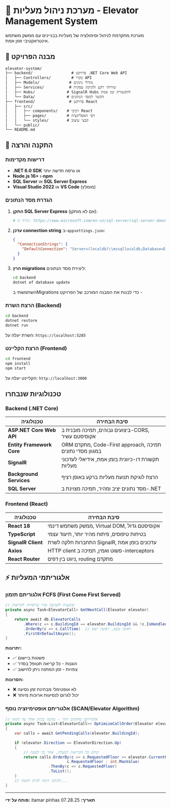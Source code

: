 # 🏢 מערכת ניהול מעליות - Elevator Management System

מערכת מתקדמת לניהול וסימולציה של מעליות בבניינים עם ממשק משתמש אינטראקטיבי וזמן אמת.

## 📁 מבנה הפרויקט

```
elevator-system/
├── backend/                 # פרויקט .NET Core Web API
│   ├── Controllers/         # בקרי API
│   ├── Models/             # מודלי נתונים
│   ├── Services/           # שירותי רקע ולוגיקה עסקית
│   ├── Hubs/              # SignalR Hubs לתקשורת זמן אמת
│   └── Data/              # הקשר למסד הנתונים
├── frontend/               # פרויקט React
│   ├── src/
│   │   ├── components/    # רכיבי React
│   │   ├── pages/         # דפי האפליקציה
│   │   └── styles/        # קבצי עיצוב
│   └── public/
└── README.md
```

## 🚀 התקנה והרצה

### דרישות מקדימות

- **.NET 6.0 SDK** או גרסה חדשה יותר
- **Node.js 16+** ו-**npm**
- **SQL Server** או **SQL Server Express**
- **Visual Studio 2022** או **VS Code** (מומלץ)

### הגדרת מסד הנתונים

1. **התקן SQL Server Express** (אם לא מותקן):
   ```bash
   # הורד מ: https://www.microsoft.com/en-us/sql-server/sql-server-downloads
   ```

2. **עדכן connection string** ב-`appsettings.json`:
   ```json
   {
     "ConnectionStrings": {
       "DefaultConnection": "Server=(localdb)\\mssqllocaldb;Database=ElevatorSystemDB;Trusted_Connection=true;"
     }
   }
   ```

3. **הרץ migrations** ליצירת מסד הנתונים:
   ```bash
   cd backend
   dotnet ef database update
   ```
   השתמשתי בMigrations  כדי  לבנות את המבנה המורכב של הפרויקט -
### הרצת השרת (Backend)

```bash
cd backend
dotnet restore
dotnet run
```

השרת יעלה על: `https://localhost:5285`

### הרצת הקליינט (Frontend)

```bash
cd frontend
npm install
npm start
```

הקליינט יעלה על: `http://localhost:3000`

##  טכנולוגיות שנבחרו

### Backend (.NET Core)

| טכנולוגיה | סיבת הבחירה |
|------------|-------------|
| **ASP.NET Core Web API** | ביצועים גבוהים, תמיכה מובנית ב-CORS, אקוסיסטם עשיר |
| **Entity Framework Core** | ORM מתקדם, Code-First approach, תמיכה במגוון מסדי נתונים |
| **SignalR** | תקשורת דו-כיוונית בזמן אמת, אידיאלי לעדכוני מעליות |
| **Background Services** | הרצת לוגיקת תנועת מעליות ברקע באופן רציף |
| **SQL Server** | מסד נתונים יציב ומהיר, תמיכה מצוינת ב-.NET |

### Frontend (React)

| טכנולוגיה | סיבת הבחירה |
|------------|-------------|
| **React 18** | ממשק משתמש דינמי, Virtual DOM, אקוסיסטם גדול |
| **TypeScript** | בטיחות טיפוסים, פיתוח מהיר יותר, תיעוד עצמי |
| **SignalR Client** | התחברות חלקה לשרת SignalR, עדכונים בזמן אמת |
| **Axios** | HTTP client פשוט ואמין, תמיכה ב-interceptors |
| **React Router** | ניווט בין דפים, routing מתקדם |

## ⚡ אלגוריתמי המעליות

### אלגוריתם תזמון FCFS (First Come First Served)

```csharp
// פונקציה לקביעת סדר עדיפויות לקריאות
private async Task<ElevatorCall> GetNextCall(Elevator elevator)
{
    return await db.ElevatorCalls
        .Where(c => c.BuildingId == elevator.BuildingId && !c.IsHandled)
        .OrderBy(c => c.CallTime)  // ראשון נכנס, ראשון יוצא
        .FirstOrDefaultAsync();
}
```

**יתרונות:**
- ✅ פשטות ביישום
- ✅ הוגנות - כל קריאה תטופל בסדר
- ✅ צפויות - זמן המתנה ניתן לחישוב

**חסרונות:**
- ❌ לא אופטימלי מבחינת זמן נסיעה
- ❌ יכול לגרום לנסיעות ארוכות מיותר

### אלגוריתם אופטימיזציה נוסף (SCAN/Elevator Algorithm)

```csharp
// אלגוריתם מתקדם יותר - נסיעה בכיוון אחד עד הסוף
private async Task<List<ElevatorCall>> OptimizeCallOrder(Elevator elevator)
{
    var calls = await GetPendingCalls(elevator.BuildingId);
    
    if (elevator.Direction == ElevatorDirection.Up)
    {
        // קודם כל הקריאות למעלה, אחר כך למטה
        return calls.OrderBy(c => c.RequestedFloor >= elevator.CurrentFloor ? 
                           c.RequestedFloor : int.MaxValue)
                   .ThenBy(c => c.RequestedFloor)
                   .ToList();
    }
    // לוגיקה דומה לכיוון למטה...
}
```


---
**פותח על ידי:** itamar pinhas
**תאריך:** 07.28.25 
